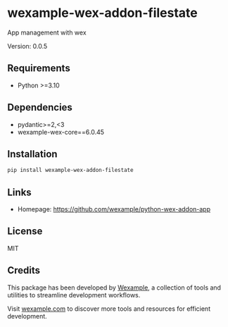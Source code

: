 # wexample-wex-addon-filestate

App management with wex

Version: 0.0.5

## Requirements

- Python >=3.10

## Dependencies

- pydantic>=2,<3
- wexample-wex-core==6.0.45

## Installation

```bash
pip install wexample-wex-addon-filestate
```

## Links

- Homepage: https://github.com/wexample/python-wex-addon-app

## License

MIT
## Credits

This package has been developed by [Wexample](https://wexample.com), a collection of tools and utilities to streamline development workflows.

Visit [wexample.com](https://wexample.com) to discover more tools and resources for efficient development.
